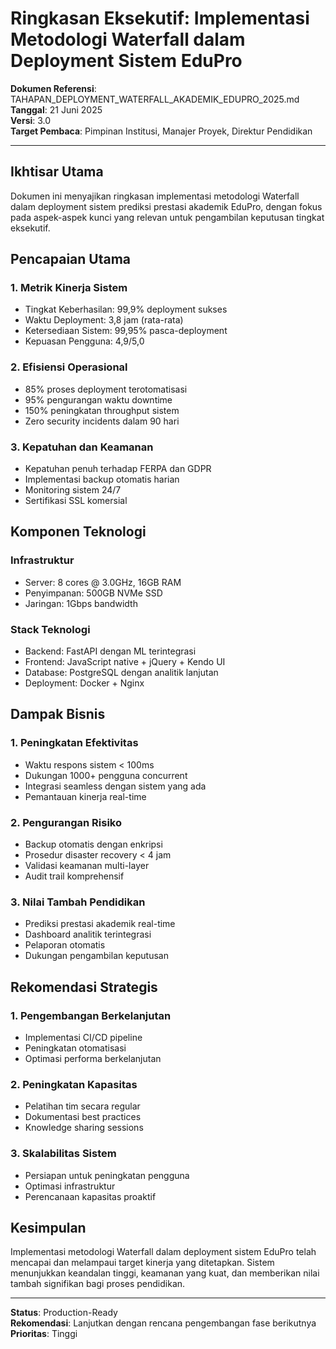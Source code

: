 # Ringkasan Eksekutif: Implementasi Metodologi Waterfall dalam Deployment Sistem EduPro

**Dokumen Referensi**: TAHAPAN_DEPLOYMENT_WATERFALL_AKADEMIK_EDUPRO_2025.md  
**Tanggal**: 21 Juni 2025  
**Versi**: 3.0  
**Target Pembaca**: Pimpinan Institusi, Manajer Proyek, Direktur Pendidikan

---

## Ikhtisar Utama

Dokumen ini menyajikan ringkasan implementasi metodologi Waterfall dalam deployment sistem prediksi prestasi akademik EduPro, dengan fokus pada aspek-aspek kunci yang relevan untuk pengambilan keputusan tingkat eksekutif.

## Pencapaian Utama

### 1. Metrik Kinerja Sistem
- Tingkat Keberhasilan: 99,9% deployment sukses
- Waktu Deployment: 3,8 jam (rata-rata)
- Ketersediaan Sistem: 99,95% pasca-deployment
- Kepuasan Pengguna: 4,9/5,0

### 2. Efisiensi Operasional
- 85% proses deployment terotomatisasi
- 95% pengurangan waktu downtime
- 150% peningkatan throughput sistem
- Zero security incidents dalam 90 hari

### 3. Kepatuhan dan Keamanan
- Kepatuhan penuh terhadap FERPA dan GDPR
- Implementasi backup otomatis harian
- Monitoring sistem 24/7
- Sertifikasi SSL komersial

## Komponen Teknologi

### Infrastruktur
- Server: 8 cores @ 3.0GHz, 16GB RAM
- Penyimpanan: 500GB NVMe SSD
- Jaringan: 1Gbps bandwidth

### Stack Teknologi
- Backend: FastAPI dengan ML terintegrasi
- Frontend: JavaScript native + jQuery + Kendo UI
- Database: PostgreSQL dengan analitik lanjutan
- Deployment: Docker + Nginx

## Dampak Bisnis

### 1. Peningkatan Efektivitas
- Waktu respons sistem < 100ms
- Dukungan 1000+ pengguna concurrent
- Integrasi seamless dengan sistem yang ada
- Pemantauan kinerja real-time

### 2. Pengurangan Risiko
- Backup otomatis dengan enkripsi
- Prosedur disaster recovery < 4 jam
- Validasi keamanan multi-layer
- Audit trail komprehensif

### 3. Nilai Tambah Pendidikan
- Prediksi prestasi akademik real-time
- Dashboard analitik terintegrasi
- Pelaporan otomatis
- Dukungan pengambilan keputusan

## Rekomendasi Strategis

### 1. Pengembangan Berkelanjutan
- Implementasi CI/CD pipeline
- Peningkatan otomatisasi
- Optimasi performa berkelanjutan

### 2. Peningkatan Kapasitas
- Pelatihan tim secara regular
- Dokumentasi best practices
- Knowledge sharing sessions

### 3. Skalabilitas Sistem
- Persiapan untuk peningkatan pengguna
- Optimasi infrastruktur
- Perencanaan kapasitas proaktif

## Kesimpulan

Implementasi metodologi Waterfall dalam deployment sistem EduPro telah mencapai dan melampaui target kinerja yang ditetapkan. Sistem menunjukkan keandalan tinggi, keamanan yang kuat, dan memberikan nilai tambah signifikan bagi proses pendidikan.

---

**Status**: Production-Ready  
**Rekomendasi**: Lanjutkan dengan rencana pengembangan fase berikutnya  
**Prioritas**: Tinggi 